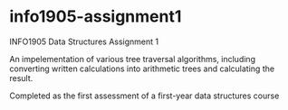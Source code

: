 # info1905-assignment1
INFO1905 Data Structures Assignment 1

An impelementation of various tree traversal algorithms, including converting written calculations into arithmetic trees and calculating the result.

Completed as the first assessment of a first-year data structures course
